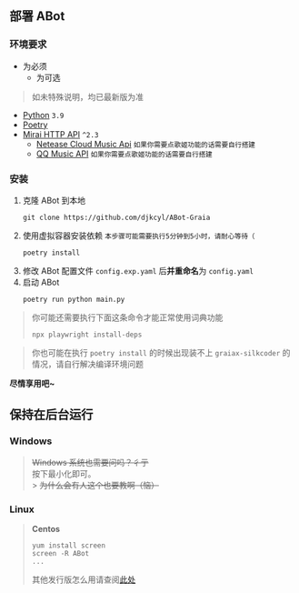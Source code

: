 ## 部署 ABot

### 环境要求

- 为必须
  - 为可选
> 如未特殊说明，均已最新版为准
- [Python](https://www.python.org/) `3.9`
- [Poetry](https://python-poetry.org/)
- [Mirai HTTP API](https://github.com/project-mirai/mirai-api-http) `^2.3`
  - [Netease Cloud Music Api](https://github.com/Binaryify/NeteaseCloudMusicApi) `如果你需要点歌姬功能的话需要自行搭建`
  - [QQ Music API](https://github.com/Rain120/qq-music-api) `如果你需要点歌姬功能的话需要自行搭建`

### 安装

1. 克隆 ABot 到本地
   ```shell
   git clone https://github.com/djkcyl/ABot-Graia
   ```
1. 使用虚拟容器安装依赖 `本步骤可能需要执行5分钟到5小时，请耐心等待（`
   ```shell
   poetry install
   ```
1. 修改 ABot 配置文件 `config.exp.yaml` 后**并重命名**为 `config.yaml`
1. 启动 ABot
   ```shell
   poetry run python main.py
   ```

> 你可能还需要执行下面这条命令才能正常使用词典功能
>
> ```shell
> npx playwright install-deps
> ```

> 你也可能在执行 `poetry install` 的时候出现装不上 `graiax-silkcoder` 的情况，请自行解决编译环境问题

**尽情享用吧~**

## 保持在后台运行

### **Windows**

> ~~Windows 系统也需要问吗？彳亍~~<br>
> 按下最小化即可。<br> > ~~为什么会有人这个也要教啊（恼）~~<br>

### **Linux**

> **Centos**
>
> ```shell
> yum install screen
> screen -R ABot
> ...
> ```
>
> 其他发行版怎么用请查阅[此处](https://zhuanlan.zhihu.com/p/26683968)
